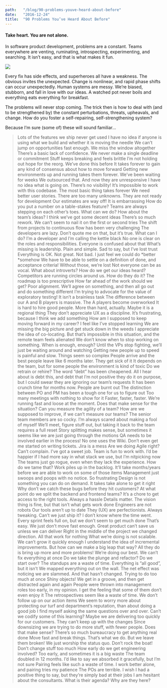 ```yaml
---
path:	"/blog/90-problems-youve-heard-about-before"
date:	"2016-12-24"
title:	"90 Problems You’ve Heard About Before"
---
```


#### Take heart. You are not alone.

In software product development, problems are a constant. Teams everywhere are venting, ruminating, introspecting, experimenting, and searching. It isn’t easy, and that is what makes it fun.

![](/images/1*wa6E9Y_SJ_iM5eOyC16AsQ.jpeg)

Every fix has side effects, and superheroes all have a weakness. The obvious invites the unexpected. Change is nonlinear, and rapid phase shifts can occur unexpectedly. Human systems are messy. We’re biased, stubborn, and fall in love with our ideas. A watched pot never boils and everything eats everything for breakfast.

The problems will never stop coming. The trick then is how to deal with (and to be strengthened by) the constant perturbations, threats, upheavals, and change. How do you foster a self-repairing, self-strengthening system?

Because I’m sure (some of) these will sound familiar…


> Lots of the features we ship never get used
> I have no idea if anyone is using what we build and whether it is moving the needle
> We can’t jump on opportunities fast enough. We miss the window altogether
> There’s a basic lack of confidence. We never make a single deadline or commitment
> Stuff keeps breaking and feels brittle
> I’m not holding out hope for the reorg. We’ve done this before
> It takes forever to gain any kind of consensus about how to move forward
> Getting new environments up and running takes them forever. We’ve been waiting for weeks
> We outsourced that. And now they are unresponsive
> I have no idea what is going on. There’s no visibility!
> It’s impossible to work with this codebase. The most basic thing takes forever
> We need better user stories. There are too many unknowns. They are not ready for development
> Our estimates are way off! It is embarrassing
> How do you put a number on a table-stakes feature?
> Teams are always stepping on each other’s toes. What can we do?
> How about the team’s ideas? I think we’ve got some decent ideas
> There’s so much rework. We can’t seem to nail it on the first or second tries
> The shift from projects to continuous flow has been very challenging
> The developers are lazy. Don’t quote me on that, but it’s true. What can I do? I’m a developer and I’m calling the kettle black
> No one is clear on the roles and responsibilities. Everyone is confused about that
> What’s missing is leadership. Plain and simple. Sad to say, but I’ve lost trust
> Everything is OK. Not great. Not bad. I just feel we could do *better *somehow
> We have to be able to settle on a definition of done, and acceptance criteria! Without those, we’re lost
> Not everyone can be as vocal. What about introverts? How do we get our ideas heard?
> Competitors are running circles around us. How do they do it?
> The roadmap is too prescriptive
> How far ahead of the work should we get?
> Poor alignment. We’ll agree on something, and then all go out and do something different
> I’m trying to advocate for the value of exploratory testing! It isn’t a brainless task
> The difference between our A and B players is massive. The A players become overworked
> It is hard to hire good people. More than hard, actually. Maybe it is a regional thing
> They don’t appreciate UX as a discipline. It’s frustrating, because I think we add something
> How am I supposed to keep moving forward in my career? I feel like I’ve stopped learning
> We are missing the big picture and get stuck down in the weeds
> I appreciate the idea of co-locating. But that’s impossible in this situation, and the remote team feels alienated
> We don’t know when to stop working on something. When is enough, enough?
> Until the VPs stop fighting, we’ll just be waiting around and watching
> Getting new people up to speed is painful and slow. Things seem so complex
> People arrive and the best people leave like 6 months later. They get sick of it
> It depends on the team, but for some people the environment is kind of toxic
> Do we retrain or rehire?
> The word “debt” has been cheapened. All I hear about is debt this, and debt that
> I’m not positive they do it on purpose, but I could swear they are ignoring our team’s requests
> It has been crunch time for months now. People are burnt out
> The distinction between PO and PM has been a tough one for us to figure out
> Too many meetings with nothing to show for it
> Faster, faster, faster. We’re running fast and loose at the moment. Does that make sense for the situation?
> Can you measure the agility of a team? How are we supposed to improve, if we can’t measure our teams?
> The senior team members are so cocky. I’m always scared about making a fool of myself
> We’ll meet, figure stuff out, but taking it back to the team requires a full reset
> Story splitting makes sense, but sometimes it seems like we are just going through the motions
> QA needs to be involved earlier in the process!
> No one uses the Wiki. Don’t even get me started on writing tickets. Jira is a mess
> Are we doing Agile right?
> Can’t complain. I’ve got a sweet job. Team is fun to work with. I’d be happier if I had more say in what stack we use, but I’m nitpicking now
> The teams just go rogue, even when they lack the experience. How do we tame that?
> Work piles up in the backlog. It’ll take months/years before we are able to work on some of those items
> Management just swoops and poops with no notice. So frustrating
> Design is not something you can do on demand. It takes take alone to get it right
> Why don’t we catch these bugs before they hit customers?
> At what point do we split the backend and frontend teams?
> It’s a chore to get access to the right tools. Always a hassle
> Details matter. The vision thing is fine, but that isn’t what gets work done
> Engineers are not robots
> Our tools aren’t up to date
> They (UX) are perfectionists. Always tweaking. Can’t we just ship it?
> I don’t know where the time went. Every sprint feels full on, but we don’t seem to get much done
> That’s easy. We just don’t move fast enough. Great product can’t save us unless we can deliver
> Right in the middle of the project we changed direction. All that work for nothing
> What we’re doing is not scalable. We can’t grow it quickly enough
> I understand the idea of incremental improvements. But how can we make a big leap that way?
> All they do is bring up more and more problems! We’re doing our best. We can’t fix everything at once
> Do we take the plunge and refactor? Do we start over?
> The standups are a waste of time. Everything is “all good”, but it isn’t
> We mapped everything out on the wall. The net effect was noticing we are slammed. And that hasn’t changed. Trying to do too much at once
> Shiny objects! We get in a groove, and then get distracted again and again
> People were thrown into management roles too early, in my opinion. I get the feeling that some of them don’t even enjoy it
> The retrospectives seem like a waste of time. We don’t follow up on our action items
> We seem to worry more about protecting our turf and department’s reputation, than about doing a good job
> I find myself asking the same questions over and over. Can’t we codify some of this learning?
> Maybe we are delivering too quickly for our customers. They can’t keep up with the changes
> Since downsizing we are trying to do more stuff, with fewer people. Does that make sense?
> There’s so much bureaucracy to get anything real done
> Move fast and break things. That’s what we do. But we leave them broken!
> We just worship the status quo. Don’t rock the boat! Don’t change stuff too much
> How early do we get engineering involved? Too early, and sometimes it is a big waste
> The team doubled in 12 months. I’d like to say we absorbed it gracefully, but I’m not sure
> Pairing feels like such a waste of time. I work better alone, and pairing tries my patience
> The POs are terrible. I wish I had a positive thing to say, but they’re simply bad at their jobs
> I am hesitant about the consultants. What is their agenda? Why are they here?